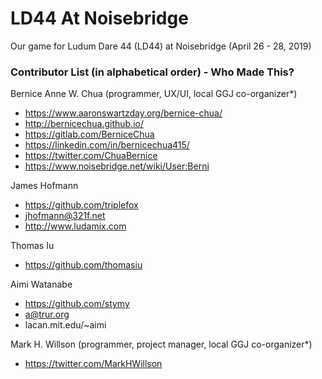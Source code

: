 # LD44 At Noisebridge
Our game for Ludum Dare 44 (LD44) at Noisebridge (April 26 - 28, 2019)

### Contributor List (in alphabetical order) - Who Made This?
Bernice Anne W. Chua (programmer, UX/UI, local GGJ co-organizer*)
- https://www.aaronswartzday.org/bernice-chua/
- http://bernicechua.github.io/
- https://gitlab.com/BerniceChua
- https://linkedin.com/in/bernicechua415/
- https://twitter.com/ChuaBernice
- https://www.noisebridge.net/wiki/User:Berni

James Hofmann
- https://github.com/triplefox
- jhofmann@321f.net
- http://www.ludamix.com

Thomas Iu
- https://github.com/thomasiu

Aimi Watanabe
- https://github.com/stymy
- a@trur.org
- lacan.mit.edu/~aimi

Mark H. Willson (programmer, project manager, local GGJ co-organizer*)
- https://twitter.com/MarkHWillson
